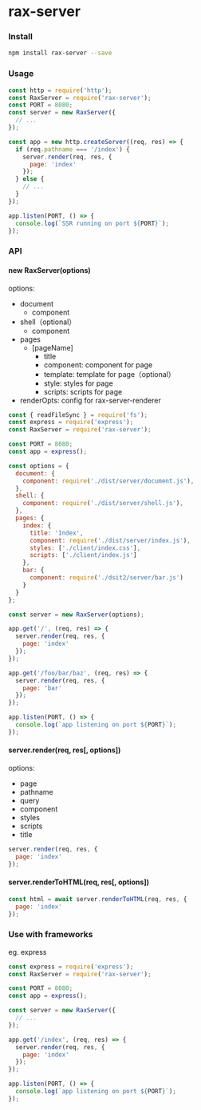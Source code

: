# rax-server

### Install

```bash
npm install rax-server --save
```

### Usage

```js
const http = require('http');
const RaxServer = require('rax-server');
const PORT = 8080;
const server = new RaxServer({
  // ...
});

const app = new http.createServer((req, res) => {
  if (req.pathname === '/index') {
    server.render(req, res, {
      page: 'index'
    });
  } else {
    // ...
  }
});

app.listen(PORT, () => {
  console.log(`SSR running on port ${PORT}`);
});
```

### API

#### new RaxServer(options)

options:
* document
  * component
* shell（optional）
  * component
* pages
  * [pageName]
    * title
    * component: component for page
    * template: template for page（optional）
    * style: styles for page
    * scripts: scripts for page
* renderOpts: config for rax-server-renderer

```js
const { readFileSync } = require('fs');
const express = require('express');
const RaxServer = require('rax-server');

const PORT = 8080;
const app = express();

const options = {
  document: {
    component: require('./dist/server/document.js'),
  },
  shell: {
    component: require('./dist/server/shell.js'),
  },
  pages: {
    index: {
      title: 'Index',
      component: require('./dist/server/index.js'),
      styles: ['./client/index.css'],
      scripts: ['./client/index.js']
    },
    bar: {
      component: require('./dsit2/server/bar.js')
    }
  }
};

const server = new RaxServer(options);

app.get('/', (req, res) => {
  server.render(req, res, {
    page: 'index'
  });
});

app.get('/foo/bar/baz', (req, res) => {
  server.render(req, res, {
    page: 'bar'
  });
});

app.listen(PORT, () => {
  console.log(`app listening on port ${PORT}`);
});
```

#### server.render(req, res[, options])

options:
 * page
 * pathname 
 * query
 * component
 * styles
 * scripts
 * title

```js
server.render(req, res, {
  page: 'index'
});
```

#### server.renderToHTML(req, res[, options])

```js
const html = await server.renderToHTML(req, res, {
  page: 'index'
});
```

### Use with frameworks

eg. express

```js
const express = require('express');
const RaxServer = require('rax-server');

const PORT = 8080;
const app = express();

const server = new RaxServer({
  // ...
});

app.get('/index', (req, res) => {
  server.render(req, res, {
    page: 'index'
  });
});

app.listen(PORT, () => {
  console.log(`app listening on port ${PORT}`);
});
```